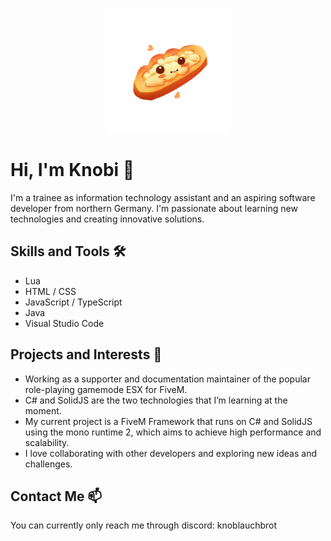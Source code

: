 <p align="center"><img src="./assets/logo-transparent.png" width="200"/></div>

# Hi, I'm Knobi 👋

I'm a trainee as information technology assistant and an aspiring software developer from northern Germany. I'm passionate about learning new technologies and creating innovative solutions.

## Skills and Tools 🛠️

- Lua
- HTML / CSS
- JavaScript / TypeScript
- Java
- Visual Studio Code

## Projects and Interests 🚀

- Working as a supporter and documentation maintainer of the popular role-playing gamemode ESX for FiveM.
- C# and SolidJS are the two technologies that I’m learning at the moment.
- My current project is a FiveM Framework that runs on C# and SolidJS using the mono runtime 2, which aims to achieve high performance and scalability.
- I love collaborating with other developers and exploring new ideas and challenges.

## Contact Me 📫

You can currently only reach me through discord: knoblauchbrot
